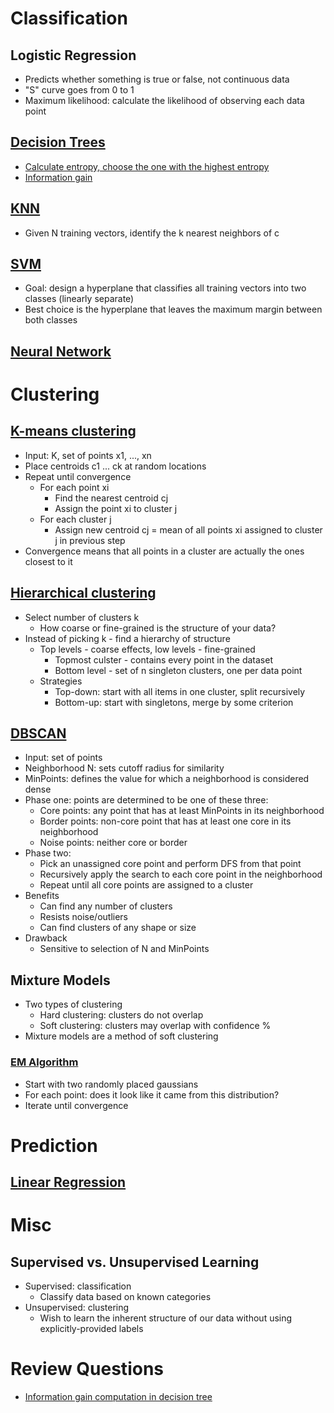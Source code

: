 # Classification
## Logistic Regression
* Predicts whether something is true or false, not continuous data
* "S" curve goes from 0 to 1
* Maximum likelihood: calculate the likelihood of observing each data point
## [Decision Trees](https://www.youtube.com/watch?v=eKD5gxPPeY0)
* [Calculate entropy, choose the one with the highest entropy](https://www.youtube.com/watch?v=AmCV4g7_-QM)
* [Information gain](https://www.youtube.com/watch?v=nodQ2s0CUbI)
## [KNN](https://www.youtube.com/watch?v=UqYde-LULfs)
* Given N training vectors, identify the k nearest neighbors of c
## [SVM](https://www.youtube.com/watch?v=1NxnPkZM9bc)
* Goal: design a hyperplane that classifies all training vectors into two classes (linearly separate)
* Best choice is the hyperplane that leaves the maximum margin between both classes
## [Neural Network](https://www.youtube.com/watch?v=aircAruvnKk)
# Clustering
## [K-means clustering](https://www.youtube.com/watch?v=_aWzGGNrcic)
* Input: K, set of points x1, ..., xn
* Place centroids c1 ... ck at random locations
* Repeat until convergence
  * For each point xi
    * Find the nearest centroid cj
    * Assign the point xi to cluster j
  * For each cluster j
    * Assign new centroid cj = mean of all points xi assigned to cluster j in previous step
* Convergence means that all points in a cluster are actually the ones closest to it
## [Hierarchical clustering](https://www.youtube.com/watch?v=GVz6Y8r5AkY&list=PLBv09BD7ez_7qIbBhyQDr-LAKWUeycZtx)
* Select number of clusters k
  * How coarse or fine-grained is the structure of your data?
* Instead of picking k - find a hierarchy of structure
  * Top levels - coarse effects, low levels - fine-grained
    * Topmost culster - contains every point in the dataset
    * Bottom level - set of n singleton clusters, one per data point
  * Strategies
    * Top-down: start with all items in one cluster, split recursively
    * Bottom-up: start with singletons, merge by some criterion
## [DBSCAN](https://www.youtube.com/watch?v=5E097ZLE9Sg)
* Input: set of points
* Neighborhood N: sets cutoff radius for similarity
* MinPoints: defines the value for which a neighborhood is considered dense
* Phase one: points are determined to be one of these three:
  * Core points: any point that has at least MinPoints in its neighborhood
  * Border points: non-core point that has at least one core in its neighborhood
  * Noise points: neither core or border
* Phase two:
  * Pick an unassigned core point and perform DFS from that point
  * Recursively apply the search to each core point in the neighborhood
  * Repeat until all core points are assigned to a cluster
* Benefits
  * Can find any number of clusters
  * Resists noise/outliers
  * Can find clusters of any shape or size
* Drawback
  * Sensitive to selection of N and MinPoints
## Mixture Models
* Two types of clustering
  * Hard clustering: clusters do not overlap
  * Soft clustering: clusters may overlap with confidence %
* Mixture models are a method of soft clustering
### [EM Algorithm](https://www.youtube.com/watch?v=REypj2sy_5U)
* Start with two randomly placed gaussians
* For each point: does it look like it came from this distribution?
* Iterate until convergence
# Prediction
## [Linear Regression](https://www.youtube.com/watch?v=yMgFHbjbAW8)
# Misc
## Supervised vs. Unsupervised Learning
* Supervised: classification
  * Classify data based on known categories
* Unsupervised: clustering
  * Wish to learn the inherent structure of our data without using explicitly-provided labels
# Review Questions
* [Information gain computation in decision tree](https://www.youtube.com/watch?v=wIDn_Wnt6UE)
